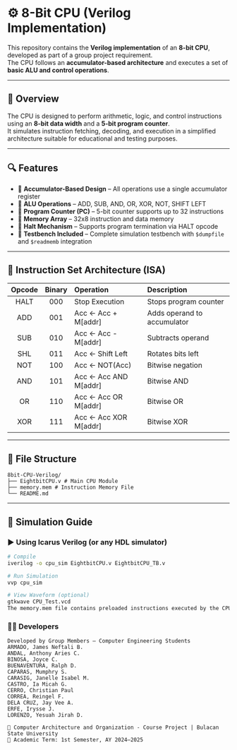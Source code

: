 # ⚙️ 8-Bit CPU (Verilog Implementation)

This repository contains the **Verilog implementation** of an **8-bit CPU**, developed as part of a group project requirement.  
The CPU follows an **accumulator-based architecture** and executes a set of **basic ALU and control operations**.

---

## 🧩 Overview

The CPU is designed to perform arithmetic, logic, and control instructions using an **8-bit data width** and a **5-bit program counter**.  
It simulates instruction fetching, decoding, and execution in a simplified architecture suitable for educational and testing purposes.

---

## 🔍 Features

- 🧠 **Accumulator-Based Design** – All operations use a single accumulator register  
- 🧮 **ALU Operations** – ADD, SUB, AND, OR, XOR, NOT, SHIFT LEFT  
- 🧾 **Program Counter (PC)** – 5-bit counter supports up to 32 instructions  
- 🧰 **Memory Array** – 32x8 instruction and data memory  
- 🧱 **Halt Mechanism** – Supports program termination via HALT opcode  
- 🧪 **Testbench Included** – Complete simulation testbench with `$dumpfile` and `$readmemb` integration

---

## 🧠 Instruction Set Architecture (ISA)

| Opcode | Binary | Operation | Description |
|:------:|:-------:|:----------|:-------------|
| HALT | 000 | Stop Execution | Stops program counter |
| ADD  | 001 | Acc ← Acc + M[addr] | Adds operand to accumulator |
| SUB  | 010 | Acc ← Acc - M[addr] | Subtracts operand |
| SHL  | 011 | Acc ← Shift Left | Rotates bits left |
| NOT  | 100 | Acc ← NOT(Acc) | Bitwise negation |
| AND  | 101 | Acc ← Acc AND M[addr] | Bitwise AND |
| OR   | 110 | Acc ← Acc OR M[addr] | Bitwise OR |
| XOR  | 111 | Acc ← Acc XOR M[addr] | Bitwise XOR |

---

## 🧰 File Structure
```
8bit-CPU-Verilog/
├── EightbitCPU.v # Main CPU Module
├── memory.mem # Instruction Memory File
└── README.md
```

---

## 🧪 Simulation Guide

### ▶️ Using Icarus Verilog (or any HDL simulator)
```bash
# Compile
iverilog -o cpu_sim EightbitCPU.v EightbitCPU_TB.v

# Run Simulation
vvp cpu_sim

# View Waveform (optional)
gtkwave CPU_Test.vcd
The memory.mem file contains preloaded instructions executed by the CPU.
```

### 👨‍💻 Developers
```
Developed by Group Members – Computer Engineering Students
ARMADO, James Neftali B.
ANDAL, Anthony Aries C.
BINOSA, Joyce C.
BUENAVENTURA, Ralph D.
CAPARAS, Mumphry S.
CARASIG, Janelle Isabel M.
CASTRO, Ia Micah G.
CERRO, Christian Paul
CORREA, Reingel F.
DELA CRUZ, Jay Vee A.
ERFE, Irysse J.
LORENZO, Yesuah Jirah D.

📍 Computer Architecture and Organization - Course Project | Bulacan State University
🧾 Academic Term: 1st Semester, AY 2024–2025
```

